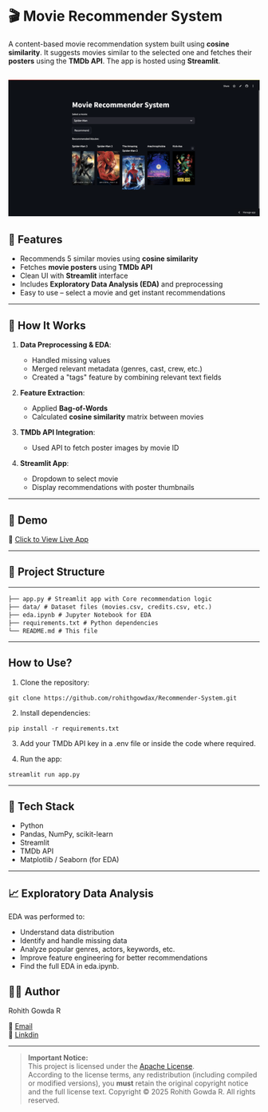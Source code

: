 # 🎬 Movie Recommender System

A content-based movie recommendation system built using **cosine similarity**. It suggests movies similar to the selected one and fetches their **posters** using the **TMDb API**. The app is hosted using **Streamlit**.

![Screenshot](assets/screenshot.png) 
---

## 📌 Features

- Recommends 5 similar movies using **cosine similarity**
- Fetches **movie posters** using **TMDb API**
- Clean UI with **Streamlit** interface
- Includes **Exploratory Data Analysis (EDA)** and preprocessing
- Easy to use – select a movie and get instant recommendations

---

## 🧠 How It Works

1. **Data Preprocessing & EDA**:
   - Handled missing values
   - Merged relevant metadata (genres, cast, crew, etc.)
   - Created a "tags" feature by combining relevant text fields

2. **Feature Extraction**:
   - Applied **Bag-of-Words** 
   - Calculated **cosine similarity** matrix between movies

3. **TMDb API Integration**:
   - Used API to fetch poster images by movie ID

4. **Streamlit App**:
   - Dropdown to select movie
   - Display recommendations with poster thumbnails

---

## 🚀 Demo

🔗 [Click to View Live App](https://recommender-system-x.streamlit.app/)  
<!-- Replace with your actual Streamlit deployment link -->

---

## 📂 Project Structure
---
```
├── app.py # Streamlit app with Core recommendation logic
├── data/ # Dataset files (movies.csv, credits.csv, etc.)
├── eda.ipynb # Jupyter Notebook for EDA           
├── requirements.txt # Python dependencies
└── README.md # This file
```
---
## How to Use?
1. Clone the repository:

```
git clone https://github.com/rohithgowdax/Recommender-System.git
```
2. Install dependencies:
```
pip install -r requirements.txt
```
3. Add your TMDb API key in a .env file or inside the code where required.

4. Run the app:
```
streamlit run app.py

```
---
## 🔧 Tech Stack

- Python
- Pandas, NumPy, scikit-learn
- Streamlit
- TMDb API
- Matplotlib / Seaborn (for EDA)
---
## 📈 Exploratory Data Analysis

EDA was performed to:
  - Understand data distribution
  - Identify and handle missing data
  - Analyze popular genres, actors, keywords, etc.
  - Improve feature engineering for better recommendations
  - Find the full EDA in eda.ipynb.

## 🙋‍♂️ Author
Rohith Gowda R

📧 [Email]([rohithgowdax@gmail.com)       
🔗 [Linkdin](https://www.linkedin.com/in/rohithgowdax/)
___
> **Important Notice:**  
> This project is licensed under the [Apache License](LICENSE).  
> According to the license terms, any redistribution (including compiled or modified versions), you **must** retain the original copyright
> notice and the full license text. Copyright © 2025 Rohith Gowda R. All rights reserved.
